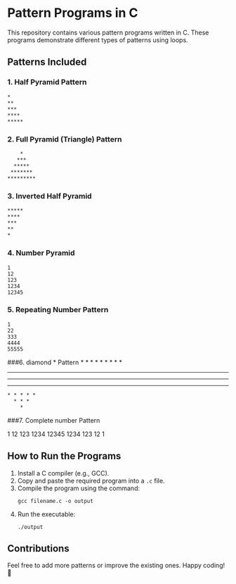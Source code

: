
# Pattern Programs in C

This repository contains various pattern programs written in C. These programs demonstrate different types of patterns using loops.

## Patterns Included

### 1. Half Pyramid Pattern
```
*
**
***
****
*****
```

### 2. Full Pyramid (Triangle) Pattern
```
    *
   ***
  *****
 *******
*********
```

### 3. Inverted Half Pyramid
```
*****
****
***
**
*
```

### 4. Number Pyramid
```
1
12
123
1234
12345
```


### 5. Repeating Number Pattern
```
1
22
333
4444
55555
```
###6. diamond * Pattern
        * 
      * * * 
    * * * * * 
  * * * * * * * 
* * * * * * * * * 
  * * * * * * * 
    * * * * * 
      * * * 
        * 

###7. Complete number Pattern

1
12
123
1234
12345
1234
123
12
1

## How to Run the Programs

1. Install a C compiler (e.g., GCC).
2. Copy and paste the required program into a `.c` file.
3. Compile the program using the command:
   ```
   gcc filename.c -o output
   ```
4. Run the executable:
   ```
   ./output
   ```

## Contributions
Feel free to add more patterns or improve the existing ones. Happy coding! 🚀


